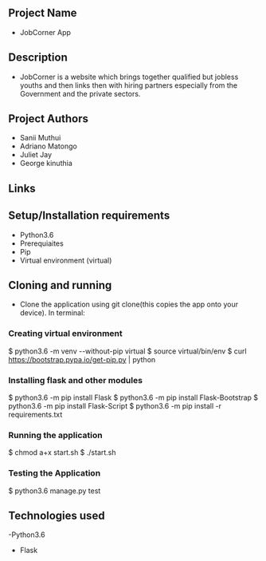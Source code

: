 ## Project Name
- JobCorner App

## Description
- JobCorner is a website which brings together qualified but jobless youths and then links then with hiring partners especially from the Government and the private sectors.

## Project Authors
- Sanii Muthui
- Adriano Matongo
- Juliet Jay
- George kinuthia

## Links


## Setup/Installation requirements
- Python3.6
- Prerequiaites
- Pip
- Virtual environment (virtual)

## Cloning and running
- Clone the application using git clone(this copies the app onto your device). In terminal:


### Creating virtual environment

$ python3.6 -m venv --without-pip virtual
$ source virtual/bin/env
$ curl https://bootstrap.pypa.io/get-pip.py | python

### Installing flask and other modules

$ python3.6 -m pip install Flask
$ python3.6 -m pip install Flask-Bootstrap
$ python3.6 -m pip install Flask-Script
$ python3.6 -m pip install -r requirements.txt

### Running the application

$ chmod a+x start.sh
$ ./start.sh

### Testing the Application

$ python3.6 manage.py test

## Technologies used

-Python3.6
- Flask



